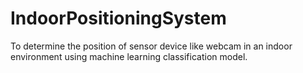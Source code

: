 # IndoorPositioningSystem
To determine the position of sensor device like webcam in an indoor environment using machine learning classification model.
